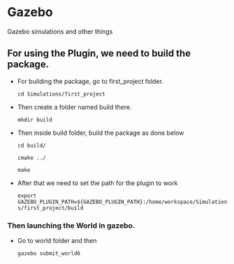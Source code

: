 # Gazebo
Gazebo simulations and other things

## For using the Plugin, we need to build the package.

* For building the package, go to first_project folder.

    `cd Simulations/first_project`

* Then create a folder named build there.

    `mkdir build`


* Then inside build folder, build the package as done below

    `cd build/`

    `cmake ../`

    `make`


* After that we need to set the path for the plugin to work

    `export GAZEBO_PLUGIN_PATH=${GAZEBO_PLUGIN_PATH}:/home/workspace/Simulations/first_project/build`

### Then launching the World in gazebo.

* Go to world folder and then 

    `gazebo submit_world6`


